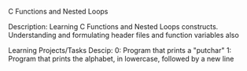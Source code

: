 C Functions and Nested Loops

Description: Learning C Functions and Nested Loops constructs.
Understanding and formulating header files and function variables also

Learning Projects/Tasks Descip:
0: Program that prints a "putchar"
1: Program that prints the alphabet, in lowercase, followed by a new line
